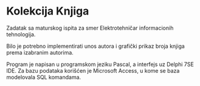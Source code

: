 # Kolekcija Knjiga

Zadatak sa maturskog ispita za smer Elektrotehničar informacionih tehnologija.

Bilo je potrebno implementirati unos autora i grafički prikaz broja knjiga prema izabranim autorima.

Program je napisan u programskom jeziku Pascal, a interfejs uz Delphi 7SE IDE. Za bazu podataka korišćen je Microsoft Access, u kome se baza modelovala SQL komandama.
